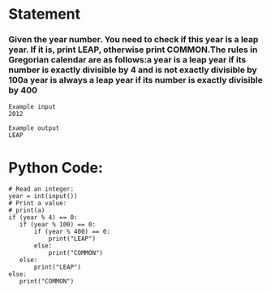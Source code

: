 # Statement
### Given the year number. You need to check if this year is a leap year. If it is, print LEAP, otherwise print COMMON.The rules in Gregorian calendar are as follows:a year is a leap year if its number is exactly divisible by 4 and is not exactly divisible by 100a year is always a leap year if its number is exactly divisible by 400



```
Example input
2012

Example output
LEAP

```
# Python Code:

```
# Read an integer:
year = int(input())
# Print a value:
# print(a)
if (year % 4) == 0:
   if (year % 100) == 0:
       if (year % 400) == 0:
           print("LEAP")
       else:
           print("COMMON")
   else:
       print("LEAP")
else:
   print("COMMON")
```
